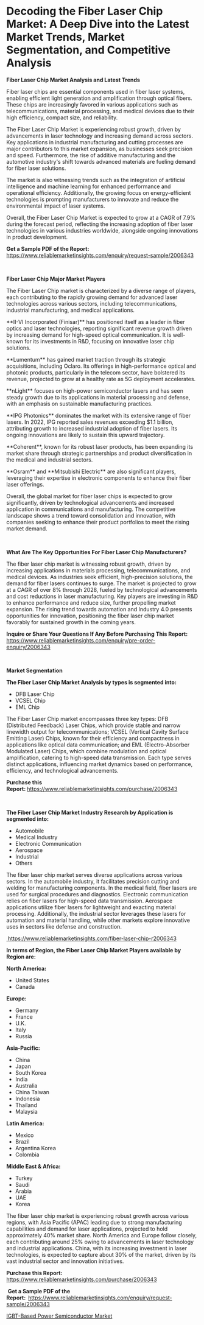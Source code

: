 <p><h1>Decoding the Fiber Laser Chip Market: A Deep Dive into the Latest Market Trends, Market Segmentation, and Competitive Analysis</h1></p><p><strong>Fiber Laser Chip Market Analysis and Latest Trends</strong></p>
<p><p>Fiber laser chips are essential components used in fiber laser systems, enabling efficient light generation and amplification through optical fibers. These chips are increasingly favored in various applications such as telecommunications, material processing, and medical devices due to their high efficiency, compact size, and reliability. </p><p>The Fiber Laser Chip Market is experiencing robust growth, driven by advancements in laser technology and increasing demand across sectors. Key applications in industrial manufacturing and cutting processes are major contributors to this market expansion, as businesses seek precision and speed. Furthermore, the rise of additive manufacturing and the automotive industry's shift towards advanced materials are fueling demand for fiber laser solutions.</p><p>The market is also witnessing trends such as the integration of artificial intelligence and machine learning for enhanced performance and operational efficiency. Additionally, the growing focus on energy-efficient technologies is prompting manufacturers to innovate and reduce the environmental impact of laser systems. </p><p>Overall, the Fiber Laser Chip Market is expected to grow at a CAGR of 7.9% during the forecast period, reflecting the increasing adoption of fiber laser technologies in various industries worldwide, alongside ongoing innovations in product development.</p></p>
<p><strong>Get a Sample PDF of the Report:&nbsp;</strong> <a href="https://www.reliablemarketinsights.com/enquiry/request-sample/2006343?utm_campaign=2176&utm_medium=2&utm_source=Github&utm_content=ia&utm_term=13022025&utm_id=fiber-laser-chip">https://www.reliablemarketinsights.com/enquiry/request-sample/2006343</a></p>
<p>&nbsp;</p>
<p><strong>Fiber Laser Chip Major Market Players</strong></p>
<p><p>The Fiber Laser Chip market is characterized by a diverse range of players, each contributing to the rapidly growing demand for advanced laser technologies across various sectors, including telecommunications, industrial manufacturing, and medical applications.</p><p>**II-VI Incorporated (Finisar)** has positioned itself as a leader in fiber optics and laser technologies, reporting significant revenue growth driven by increasing demand for high-speed optical communication. It is well-known for its investments in R&D, focusing on innovative laser chip solutions.</p><p>**Lumentum** has gained market traction through its strategic acquisitions, including Oclaro. Its offerings in high-performance optical and photonic products, particularly in the telecom sector, have bolstered its revenue, projected to grow at a healthy rate as 5G deployment accelerates.</p><p>**nLight** focuses on high-power semiconductor lasers and has seen steady growth due to its applications in material processing and defense, with an emphasis on sustainable manufacturing practices.</p><p>**IPG Photonics** dominates the market with its extensive range of fiber lasers. In 2022, IPG reported sales revenues exceeding $1.1 billion, attributing growth to increased industrial adoption of fiber lasers. Its ongoing innovations are likely to sustain this upward trajectory.</p><p>**Coherent**, known for its robust laser products, has been expanding its market share through strategic partnerships and product diversification in the medical and industrial sectors. </p><p>**Osram** and **Mitsubishi Electric** are also significant players, leveraging their expertise in electronic components to enhance their fiber laser offerings. </p><p>Overall, the global market for fiber laser chips is expected to grow significantly, driven by technological advancements and increased application in communications and manufacturing. The competitive landscape shows a trend toward consolidation and innovation, with companies seeking to enhance their product portfolios to meet the rising market demand.</p></p>
<p>&nbsp;</p>
<p><strong>What Are The Key Opportunities For Fiber Laser Chip Manufacturers?</strong></p>
<p><p>The fiber laser chip market is witnessing robust growth, driven by increasing applications in materials processing, telecommunications, and medical devices. As industries seek efficient, high-precision solutions, the demand for fiber lasers continues to surge. The market is projected to grow at a CAGR of over 8% through 2028, fueled by technological advancements and cost reductions in laser manufacturing. Key players are investing in R&D to enhance performance and reduce size, further propelling market expansion. The rising trend towards automation and Industry 4.0 presents opportunities for innovation, positioning the fiber laser chip market favorably for sustained growth in the coming years.</p></p>
<p><strong>Inquire or Share Your Questions If Any Before Purchasing This Report:</strong> <a href="https://www.reliablemarketinsights.com/enquiry/pre-order-enquiry/2006343?utm_campaign=2176&utm_medium=2&utm_source=Github&utm_content=ia&utm_term=13022025&utm_id=fiber-laser-chip">https://www.reliablemarketinsights.com/enquiry/pre-order-enquiry/2006343</a></p>
<p>&nbsp;</p>
<p><strong>Market Segmentation</strong></p>
<p><strong>The Fiber Laser Chip Market Analysis by types is segmented into:</strong></p>
<p><ul><li>DFB Laser Chip</li><li>VCSEL Chip</li><li>EML Chip</li></ul></p>
<p><p>The Fiber Laser Chip market encompasses three key types: DFB (Distributed Feedback) Laser Chips, which provide stable and narrow linewidth output for telecommunications; VCSEL (Vertical Cavity Surface Emitting Laser) Chips, known for their efficiency and compactness in applications like optical data communication; and EML (Electro-Absorber Modulated Laser) Chips, which combine modulation and optical amplification, catering to high-speed data transmission. Each type serves distinct applications, influencing market dynamics based on performance, efficiency, and technological advancements.</p></p>
<p><strong>Purchase this Report:&nbsp;</strong><a href="https://www.reliablemarketinsights.com/purchase/2006343?utm_campaign=2176&utm_medium=2&utm_source=Github&utm_content=ia&utm_term=13022025&utm_id=fiber-laser-chip">https://www.reliablemarketinsights.com/purchase/2006343</a></p>
<p>&nbsp;</p>
<p><strong>The Fiber Laser Chip Market Industry Research by Application is segmented into:</strong></p>
<p><ul><li>Automobile</li><li>Medical Industry</li><li>Electronic Communication</li><li>Aerospace</li><li>Industrial</li><li>Others</li></ul></p>
<p><p>The fiber laser chip market serves diverse applications across various sectors. In the automobile industry, it facilitates precision cutting and welding for manufacturing components. In the medical field, fiber lasers are used for surgical procedures and diagnostics. Electronic communication relies on fiber lasers for high-speed data transmission. Aerospace applications utilize fiber lasers for lightweight and exacting material processing. Additionally, the industrial sector leverages these lasers for automation and material handling, while other markets explore innovative uses in sectors like defense and construction.</p></p>
<p><a href="https://www.reliablemarketinsights.com/fiber-laser-chip-r2006343?utm_campaign=2176&utm_medium=2&utm_source=Github&utm_content=ia&utm_term=13022025&utm_id=fiber-laser-chip">&nbsp;https://www.reliablemarketinsights.com/fiber-laser-chip-r2006343</a></p>
<p><strong>In terms of Region, the Fiber Laser Chip Market Players available by Region are:</strong></p>
<p>
    <p> <strong> North America: </strong>
        <ul>
            <li>United States</li>
            <li>Canada</li>
        </ul>
        </p> 
    <p> <strong> Europe: </strong>
        <ul>
            <li>Germany</li>
            <li>France</li>
            <li>U.K.</li>
            <li>Italy</li>
            <li>Russia</li>
        </ul>
        </p> 
    <p> <strong> Asia-Pacific: </strong>
        <ul>
            <li>China</li>
            <li>Japan</li>
            <li>South Korea</li>
            <li>India</li>
            <li>Australia</li>
            <li>China Taiwan</li>
            <li>Indonesia</li>
            <li>Thailand</li>
            <li>Malaysia</li>
        </ul>
        </p> 
    <p> <strong> Latin America: </strong>
        <ul>
            <li>Mexico</li>
            <li>Brazil</li>
            <li>Argentina Korea</li>
            <li>Colombia</li>
        </ul>
        </p> 
    <p> <strong> Middle East & Africa: </strong>
        <ul>
            <li>Turkey</li>
            <li>Saudi</li>
            <li>Arabia</li>
            <li>UAE</li>
            <li>Korea</li>
        </ul>
    </p>
    </p>
<p><p>The fiber laser chip market is experiencing robust growth across various regions, with Asia Pacific (APAC) leading due to strong manufacturing capabilities and demand for laser applications, projected to hold approximately 40% market share. North America and Europe follow closely, each contributing around 25% owing to advancements in laser technology and industrial applications. China, with its increasing investment in laser technologies, is expected to capture about 30% of the market, driven by its vast industrial sector and innovation initiatives.</p></p>
<p><strong>Purchase this Report: </strong><a href="https://www.reliablemarketinsights.com/purchase/2006343?utm_campaign=2176&utm_medium=2&utm_source=Github&utm_content=ia&utm_term=13022025&utm_id=fiber-laser-chip">https://www.reliablemarketinsights.com/purchase/2006343</a></p>
<p>&nbsp;<strong>Get a Sample PDF of the Report:&nbsp;&nbsp;</strong><a href="https://www.reliablemarketinsights.com/enquiry/request-sample/2006343?utm_campaign=2176&utm_medium=2&utm_source=Github&utm_content=ia&utm_term=13022025&utm_id=fiber-laser-chip">https://www.reliablemarketinsights.com/enquiry/request-sample/2006343</a></p>
<p><strong></strong></p>
<p><p><a href="https://github.com/delindacallegari68/Market-Research-Report-List-1/blob/main/igbt-based-power-semiconductor-market.md?utm_campaign=2176&utm_medium=2&utm_source=Github&utm_content=ia&utm_term=13022025&utm_id=fiber-laser-chip">IGBT-Based Power Semiconductor Market</a></p></p>